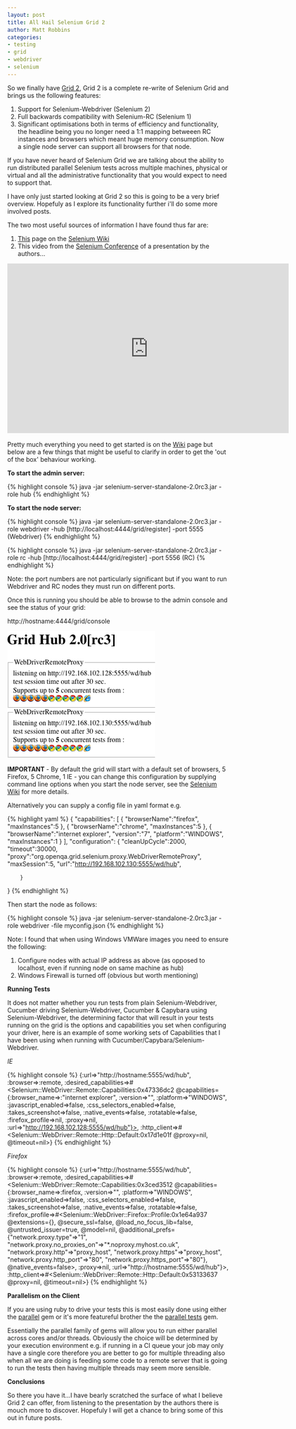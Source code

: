 ```yaml
---
layout: post
title: All Hail Selenium Grid 2
author: Matt Robbins 
categories:
- testing 
- grid 
- webdriver 
- selenium 
---
```


So we finally have [Grid 2](http://code.google.com/p/selenium/wiki/Grid2), Grid 2 is a complete re-write of Selenium Grid and brings us the following features:

1. Support for Selenium-Webdriver (Selenium 2)
2. Full backwards compatibility with Selenium-RC (Selenium 1)
3. Significant optimisations both in terms of efficiency and functionality, the headline being you no longer need a 1:1 mapping betweeen RC instances and browsers which meant huge memory consumption.  Now a single node server can support all browsers for that node.

If you have never heard of Selenium Grid we are talking about the ability to run distributed parallel Selenium tests across multiple machines, physical or virtual and all the administrative functionality that you would expect to need to support that.

I have only just started looking at Grid 2 so this is going to be a very brief overview.  Hopefuly as I explore its functionality further i'll do some more involved posts.

The two most useful sources of information I have found thus far are:

1. [This](http://code.google.com/p/selenium/wiki/Grid2) page on the [Selenium Wiki](http://code.google.com/p/selenium/wiki)
2. This video from the [Selenium Conference](http://www.seleniumconf.com/videos) of a presentation by the authors...

<object width="640" height="385"><param name="movie" value="http://www.youtube.com/v/rjc51R8nI2Y&color1=0xb1b1b1&color2=0xd0d0d0&hl=de_DE&feature=player_embedded&fs=1"></param><param name="allowFullScreen" value="true"></param><param name="allowScriptAccess" value="always"></param><embed src="http://www.youtube.com/v/rjc51R8nI2Y&color1=0xb1b1b1&color2=0xd0d0d0&hl=de_DE&feature=player_embedded&fs=1" type="application/x-shockwave-flash" allowfullscreen="true" allowScriptAccess="always" width="640" height="385"></embed></object>

Pretty much everything you need to get started is on the [Wiki](http://code.google.com/p/selenium/wiki/Grid2) page but below are a few things that might be useful to clarify in order to get the 'out of the box' behaviour working.

**To start the admin server:**

{% highlight console %}
java -jar selenium-server-standalone-2.0rc3.jar -role hub
{% endhighlight %}

**To start the node server:**

{% highlight console %}
java -jar selenium-server-standalone-2.0rc3.jar -role webdriver -hub [http://localhost:4444/grid/register] -port 5555 (Webdriver)
{% endhighlight %}

{% highlight console %}
java -jar selenium-server-standalone-2.0rc3.jar -role rc -hub [http://localhost:4444/grid/register] -port 5556 (RC)
{% endhighlight %}

Note: the port numbers are not particularly significant but if you want to run Webdriver and RC nodes they must run on different ports.

Once this is running you should be able to browse to the admin console and see the status of your grid:

http://hostname:4444/grid/console

![grid2 setup](/images/grid_2_console.png)

**IMPORTANT** - By default the grid will start with a default set of browsers, 5 Firefox, 5 Chrome, 1 IE - you can change this configuration by supplying command line options when you start the node server, see the [Selenium Wiki](http://code.google.com/p/selenium/wiki/Grid2) for more details.

Alternatively you can supply a config file in yaml format e.g.

{% highlight yaml %}
{
"capabilities":
        [
                {
                        "browserName":"firefox",
                        "maxInstances":5
                },
                {
                        "browserName":"chrome",
                        "maxInstances":5
                },
                {
                        "browserName":"internet explorer",
                        "version":"7",
                        "platform":"WINDOWS",
                        "maxInstances":1
                }
        ],
"configuration":
        {
                "cleanUpCycle":2000,
                "timeout":30000,
                "proxy":"org.openqa.grid.selenium.proxy.WebDriverRemoteProxy",
                "maxSession":5,
                "url":"http://192.168.102.130:5555/wd/hub",

        }
}
{% endhighlight %}

Then start the node as follows:


{% highlight console %}
java -jar selenium-server-standalone-2.0rc3.jar -role webdriver -file myconfig.json
{% endhighlight %}

Note: I found that when using Windows VMWare images you need to ensure the following:

1. Configure nodes with actual IP address as above (as opposed to localhost, even if running node on same machine as hub)
2. Windows Firewall is turned off (obvious but worth mentioning)

**Running Tests**

It does not matter whether you run tests from plain Selenium-Webdriver, Cucumber driving Selenium-Webdriver, Cucumber & Capybara using Selenium-Webdriver, the determining factor that will result in your tests running on the grid is the options and capabilities you set when configuring your driver, here is an example of some working sets of Capabilities that I have been using when running with Cucumber/Capybara/Selenium-Webdriver.

*IE*

{% highlight console %}
{:url=>"http://hostname:5555/wd/hub", :browser=>:remote, :desired_capabilities=>#<Selenium::WebDriver::Remote::Capabilities:0x47336dc2 @capabilities={:browser_name=>:"internet explorer", :version=>"", :platform=>"WINDOWS", :javascript_enabled=>false, :css_selectors_enabled=>false, :takes_screenshot=>false, :native_events=>false, :rotatable=>false, :firefox_profile=>nil, :proxy=>nil, :url=>"http://192.168.102.128:5555/wd/hub"}>, :http_client=>#<Selenium::WebDriver::Remote::Http::Default:0x17d1e01f @proxy=nil, @timeout=nil>}
{% endhighlight %}

*Firefox*

{% highlight console %}
{:url=>"http://hostname:5555/wd/hub", :browser=>:remote, :desired_capabilities=>#<Selenium::WebDriver::Remote::Capabilities:0x3ced3512 @capabilities={:browser_name=>:firefox, :version=>"", :platform=>"WINDOWS", :javascript_enabled=>false, :css_selectors_enabled=>false, :takes_screenshot=>false, :native_events=>false, :rotatable=>false, :firefox_profile=>#<Selenium::WebDriver::Firefox::Profile:0x1e64a937 @extensions={}, @secure_ssl=false, @load_no_focus_lib=false, @untrusted_issuer=true, @model=nil, @additional_prefs={"network.proxy.type"=>"1", "network.proxy.no_proxies_on"=>"*.noproxy.myhost.co.uk", "network.proxy.http"=>"proxy_host", "network.proxy.https"=>"proxy_host", "network.proxy.http_port"=>"80", "network.proxy.https_port"=>"80"}, @native_events=false>, :proxy=>nil, :url=>"http://hostname:5555/wd/hub"}>, :http_client=>#<Selenium::WebDriver::Remote::Http::Default:0x53133637 @proxy=nil, @timeout=nil>}
{% endhighlight %}

**Parallelism on the Client**

If you are using ruby to drive your tests this is most easily done using either the [parallel](https://github.com/grosser/parallel) gem or it's more featureful brother the the [parallel tests](https://github.com/grosser/parallel_tests) gem.

Essentially the parallel family of gems will allow you to run either parallel across cores and/or threads.  Obviously the choice will be determined by your execution environment e.g. if running in a CI queue your job may only have a single core therefore you are better to go for multiple threading also when all we are doing is feeding some code to a remote server that is going to run the tests then having multiple threads may seem more sensible.

**Conclusions**

So there you have it...I have bearly scratched the surface of what I believe Grid 2 can offer, from listening to the presentation by the authors there is mouch more to discover.  Hopefuly I will get a chance to bring some of this out in future posts.
